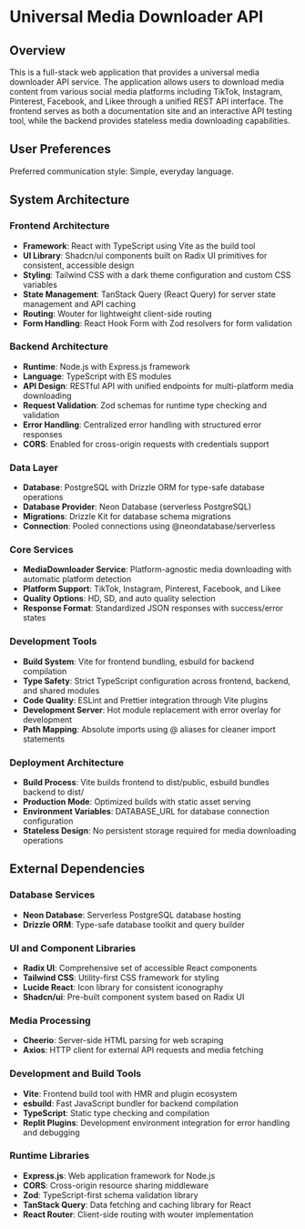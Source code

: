 # Universal Media Downloader API

## Overview

This is a full-stack web application that provides a universal media downloader API service. The application allows users to download media content from various social media platforms including TikTok, Instagram, Pinterest, Facebook, and Likee through a unified REST API interface. The frontend serves as both a documentation site and an interactive API testing tool, while the backend provides stateless media downloading capabilities.

## User Preferences

Preferred communication style: Simple, everyday language.

## System Architecture

### Frontend Architecture
- **Framework**: React with TypeScript using Vite as the build tool
- **UI Library**: Shadcn/ui components built on Radix UI primitives for consistent, accessible design
- **Styling**: Tailwind CSS with a dark theme configuration and custom CSS variables
- **State Management**: TanStack Query (React Query) for server state management and API caching
- **Routing**: Wouter for lightweight client-side routing
- **Form Handling**: React Hook Form with Zod resolvers for form validation

### Backend Architecture
- **Runtime**: Node.js with Express.js framework
- **Language**: TypeScript with ES modules
- **API Design**: RESTful API with unified endpoints for multi-platform media downloading
- **Request Validation**: Zod schemas for runtime type checking and validation
- **Error Handling**: Centralized error handling with structured error responses
- **CORS**: Enabled for cross-origin requests with credentials support

### Data Layer
- **Database**: PostgreSQL with Drizzle ORM for type-safe database operations
- **Database Provider**: Neon Database (serverless PostgreSQL)
- **Migrations**: Drizzle Kit for database schema migrations
- **Connection**: Pooled connections using @neondatabase/serverless

### Core Services
- **MediaDownloader Service**: Platform-agnostic media downloading with automatic platform detection
- **Platform Support**: TikTok, Instagram, Pinterest, Facebook, and Likee
- **Quality Options**: HD, SD, and auto quality selection
- **Response Format**: Standardized JSON responses with success/error states

### Development Tools
- **Build System**: Vite for frontend bundling, esbuild for backend compilation
- **Type Safety**: Strict TypeScript configuration across frontend, backend, and shared modules
- **Code Quality**: ESLint and Prettier integration through Vite plugins
- **Development Server**: Hot module replacement with error overlay for development
- **Path Mapping**: Absolute imports using @ aliases for cleaner import statements

### Deployment Architecture
- **Build Process**: Vite builds frontend to dist/public, esbuild bundles backend to dist/
- **Production Mode**: Optimized builds with static asset serving
- **Environment Variables**: DATABASE_URL for database connection configuration
- **Stateless Design**: No persistent storage required for media downloading operations

## External Dependencies

### Database Services
- **Neon Database**: Serverless PostgreSQL database hosting
- **Drizzle ORM**: Type-safe database toolkit and query builder

### UI and Component Libraries
- **Radix UI**: Comprehensive set of accessible React components
- **Tailwind CSS**: Utility-first CSS framework for styling
- **Lucide React**: Icon library for consistent iconography
- **Shadcn/ui**: Pre-built component system based on Radix UI

### Media Processing
- **Cheerio**: Server-side HTML parsing for web scraping
- **Axios**: HTTP client for external API requests and media fetching

### Development and Build Tools
- **Vite**: Frontend build tool with HMR and plugin ecosystem
- **esbuild**: Fast JavaScript bundler for backend compilation
- **TypeScript**: Static type checking and compilation
- **Replit Plugins**: Development environment integration for error handling and debugging

### Runtime Libraries
- **Express.js**: Web application framework for Node.js
- **CORS**: Cross-origin resource sharing middleware
- **Zod**: TypeScript-first schema validation library
- **TanStack Query**: Data fetching and caching library for React
- **React Router**: Client-side routing with wouter implementation
